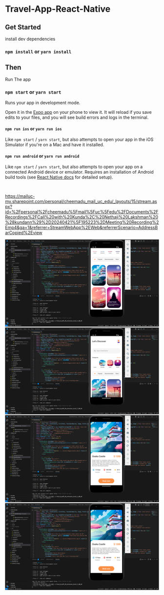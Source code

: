 # Travel-App-React-Native

  

## Get Started

install dev dependencies

### `npm install` or `yarn install`

## Then

Run The app

### `npm start` or `yarn start`

Runs your app in development mode.

Open it in the [Expo app](https://expo.io) on your phone to view it. It will reload if you save edits to your files, and you will see build errors and logs in the terminal.

#### `npm run ios` or `yarn run ios`

Like `npm start` / `yarn start`, but also attempts to open your app in the iOS Simulator if you're on a Mac and have it installed.

#### `npm run android` or `yarn run android`

Like `npm start` / `yarn start`, but also attempts to open your app on a connected Android device or emulator. Requires an installation of Android build tools (see [React Native docs](https://facebook.github.io/react-native/docs/getting-started.html) for detailed setup).

<br />

https://mailuc-my.sharepoint.com/personal/cheemadu_mail_uc_edu/_layouts/15/stream.aspx?id=%2Fpersonal%2Fcheemadu%5Fmail%5Fuc%5Fedu%2FDocuments%2FRecordings%2FCall%20with%20Kunda%2C%20Nethaji%20Lakshman%20%28kundann%29%2D20240421%5F195223%2DMeeting%20Recording%2Emp4&ga=1&referrer=StreamWebApp%2EWeb&referrerScenario=AddressBarCopied%2Eview

![Alt text](./assets/images/ss1.png)
![Alt text](./assets/images/ss2.png)
![Alt text](./assets/images/ss3.png)
![Alt text](./assets/images/ss4.png)

